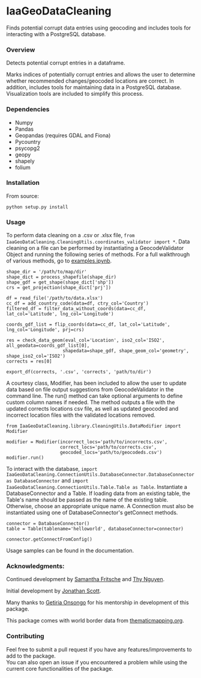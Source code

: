 # IaaGeoDataCleaning
Finds potential corrupt data entries using geocoding and includes tools for interacting with a PostgreSQL
database.

### Overview
Detects potential corrupt entries in a dataframe.

Marks indices of potentially corrupt entries and allows the user to determine whether recommended changes/geocoded locations are correct.
 In addition, includes tools for maintaining data in a PostgreSQL database. Visualization tools are included to simplify this process.

### Dependencies

* Numpy
* Pandas
* Geopandas (requires GDAL and Fiona)
* Pycountry
* psycopg2
* geopy
* shapely
* folium

### Installation
From source:
```
python setup.py install
```
### Usage
To perform data cleaning on a .csv or .xlsx file, ```from IaaGeoDataCleaning.CleaningUtils.coordinates_validator import *```.
Data cleaning on a file can be performed by instantiating a GeocodeValidator Object and running the following series of methods.
For a full walkthrough of various methods, go to [examples.ipynb](IaaGeoDataCleaning/CleaningUtils/examples.ipynb). 

```
shape_dir = '/path/to/map/dir'
shape_dict = process_shapefile(shape_dir)
shape_gdf = get_shape(shape_dict['shp'])
crs = get_projection(shape_dict['prj'])

df = read_file('/path/to/data.xlsx')
cc_df = add_country_code(data=df, ctry_col='Country')
filtered_df = filter_data_without_coords(data=cc_df, lat_col='Latitude', lng_col='Longitude')

coords_gdf_list = flip_coords(data=cc_df, lat_col='Latitude', lng_col='Longitude', prj=crs)

res = check_data_geom(eval_col='Location', iso2_col='ISO2', all_geodata=coords_gdf_list[0], 
                     shapedata=shape_gdf, shape_geom_col='geometry', shape_iso2_col='ISO2')
corrects = res[0]

export_df(corrects, '.csv', 'corrects', 'path/to/dir')
```

A courtesy class, Modifier, has been included to allow the user to update data based on file output suggestions from GeocodeValidator in the command line.
The run() method can take optional arguments to define custom column names if needed. The method outputs a file with
the updated corrects locations csv file, as well as updated geocoded and incorrect location files with the validated
locations removed. 

```
from IaaGeoDataCleaning.library.CleaningUtils.DataModifier import Modifier

modifier = Modifier(incorrect_locs='path/to/incorrects.csv', 
                    correct_locs='path/to/corrects.csv',
                    geocoded_locs='path/to/geocodeds.csv')
modifier.run()
```


To interact with the database, ```import IaaGeoDataCleaning.ConnectionUtils.DatabaseConnector.DatabaseConnector as DatabaseConnector``` and ```import IaaGeoDataCleaning.ConnectionUtils.Table.Table as Table```. Instantiate a DatabaseConnector and a Table. If loading data from an existing table, the Table's
name should be passed as the name of the existing table. Otherwise, choose an appropriate unique name. A Connection must also be instantiated using one of 
DatabaseConnector's getConnect methods.

```
connector = DatabaseConnector()
table = Table(tablename='helloworld', databaseConnector=connector)

connector.getConnectFromConfig()
```

Usage samples can be found in the documentation.

### Acknowledgments:

Continued development by [Samantha Fritsche](https://github.com/Sammy-F) and [Thy Nguyen](https://github.com/thytng).

Initial development by  [Jonathan Scott](https://github.com/lionely/).

Many thanks to [Getiria Onsongo](https://github.com/getiria-onsongo/) for his mentorship in development of this package.

This package comes with world border data from [thematicmapping.org](http://thematicmapping.org/downloads/world_borders.php).

### Contributing

Feel free to submit a pull request if you have any features/improvements to add to the package. \
You can also open an issue if you encountered a problem while using the current core functionalities of the package.

